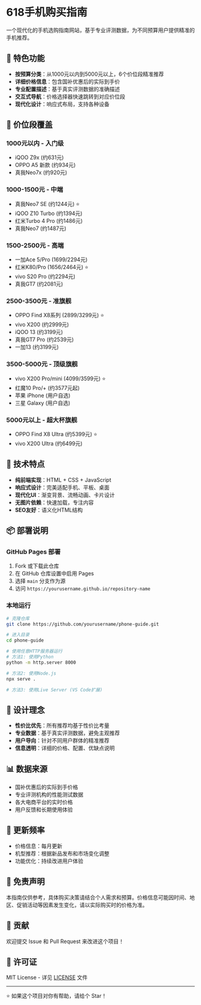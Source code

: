 # 618手机购买指南

一个现代化的手机选购指南网站，基于专业评测数据，为不同预算用户提供精准的手机推荐。

## 🌟 特色功能

- **按预算分类**：从1000元以内到5000元以上，6个价位段精准推荐
- **详细价格信息**：包含国补优惠后的实际到手价
- **专业配置描述**：基于真实评测数据的准确描述
- **交互式导航**：价格选择器快速跳转到对应价位段
- **现代化设计**：响应式布局，支持各种设备

## 📱 价位段覆盖

### 1000元以内 - 入门级
- iQOO Z9x (约631元)
- OPPO A5 新款 (约934元)  
- 真我Neo7x (约920元)

### 1000-1500元 - 中端
- 真我Neo7 SE (约1244元) ⭐
- iQOO Z10 Turbo (约1394元)
- 红米Turbo 4 Pro (约1486元)
- 真我Neo7 (约1487元)

### 1500-2500元 - 高端
- 一加Ace 5/Pro (1699/2294元)
- 红米K80/Pro (1656/2464元) ⭐
- vivo S20 Pro (约2294元)
- 真我GT7 (约2081元)

### 2500-3500元 - 准旗舰
- OPPO Find X8系列 (2899/3299元) ⭐
- vivo X200 (约2999元)
- iQOO 13 (约3199元)
- 真我GT7 Pro (约2539元)
- 一加13 (约3199元)

### 3500-5000元 - 顶级旗舰
- vivo X200 Pro/mini (4099/3599元) ⭐
- 红魔10 Pro/+ (约3577元起)
- 苹果 iPhone (用户自选)
- 三星 Galaxy (用户自选)

### 5000元以上 - 超大杯旗舰
- OPPO Find X8 Ultra (约5399元) ⭐
- vivo X200 Ultra (约6499元)

## 🚀 技术特点

- **纯前端实现**：HTML + CSS + JavaScript
- **响应式设计**：完美适配手机、平板、桌面
- **现代化UI**：渐变背景、流畅动画、卡片设计
- **无图片依赖**：快速加载，专注内容
- **SEO友好**：语义化HTML结构

## 📦 部署说明

### GitHub Pages 部署

1. Fork 或下载此仓库
2. 在 GitHub 仓库设置中启用 Pages
3. 选择 `main` 分支作为源
4. 访问 `https://yourusername.github.io/repository-name`

### 本地运行

```bash
# 克隆仓库
git clone https://github.com/yourusername/phone-guide.git

# 进入目录
cd phone-guide

# 使用任意HTTP服务器运行
# 方法1: 使用Python
python -m http.server 8000

# 方法2: 使用Node.js
npx serve .

# 方法3: 使用Live Server (VS Code扩展)
```

## 🎯 设计理念

- **性价比优先**：所有推荐均基于性价比考量
- **专业数据**：基于真实评测数据，避免主观推荐
- **用户导向**：针对不同用户群体的精准推荐
- **信息透明**：详细的价格、配置、优缺点说明

## 📊 数据来源

- 国补优惠后的实际到手价格
- 专业评测机构的性能测试数据
- 各大电商平台的实时价格
- 用户反馈和长期使用体验

## 🔄 更新频率

- 价格信息：每月更新
- 机型推荐：根据新品发布和市场变化调整
- 功能优化：持续改进用户体验

## 📝 免责声明

本指南仅供参考，具体购买决策请结合个人需求和预算。价格信息可能因时间、地区、促销活动等因素发生变化，请以实际购买时的价格为准。

## 🤝 贡献

欢迎提交 Issue 和 Pull Request 来改进这个项目！

## 📄 许可证

MIT License - 详见 [LICENSE](LICENSE) 文件

---

⭐ 如果这个项目对你有帮助，请给个 Star！
